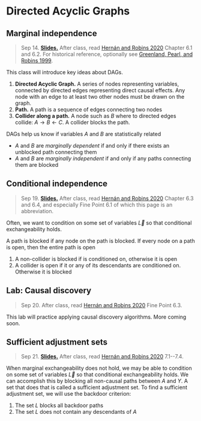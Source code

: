 
# Directed Acyclic Graphs

## Marginal independence

> Sep 14. [**Slides.**](assets/slides/4-1_dags_marginal.pdf) After class, read [Hernán and Robins 2020](https://www.hsph.harvard.edu/miguel-hernan/causal-inference-book/) Chapter 6.1 and 6.2. For historical reference, optionally see [Greenland, Pearl, and Robins 1999](https://journals.lww.com/epidem/Abstract/1999/01000/Causal_Diagrams_for_Epidemiologic_Research.8.aspx).

This class will introduce key ideas about DAGs.

1. **Directed Acyclic Graph.** A series of nodes representing variables, connected by directed edges representing direct causal effects. Any node with an edge to at least two other nodes must be drawn on the graph.
2. **Path.** A path is a sequence of edges connecting two nodes
3. **Collider along a path.** A node such as $B$ where to directed edges collide: $A\rightarrow B \leftarrow C$. A collider blocks the path.

DAGs help us know if variables $A$ and $B$ are statistically related

* $A$ and $B$ are *marginally dependent* if and only if there exists an unblocked path connecting them
* $A$ and $B$ are *marginally independent* if and only if any paths connecting them are blocked


<script type="text/tikz">
  \begin{tikzpicture}
    \node (l) at (0,0) {$L$};
    \node (a) at (1,0) {$A$};
    \node (y) at (2,0) {$Y$};
    \draw[->] (l) -- (a);
    \draw[->] (a) -- (y);
    \draw[->] (l) to[bend right] (y);
  \end{tikzpicture}
</script>

## Conditional independence

> Sep 19. [**Slides.**](assets/slides/4-2_conditional_indep_dag.pdf) After class, read [Hernán and Robins 2020](https://www.hsph.harvard.edu/miguel-hernan/causal-inference-book/) Chapter 6.3 and 6.4, and especially Fine Point 6.1 of which this page is an abbreviation.

Often, we want to condition on some set of variables $\vec{L}$ so that conditional exchangeability holds. 

A path is blocked if any node on the path is blocked. If every node on a path is open, then the entire path is open

1. A non-collider is blocked if is conditioned on, otherwise it is open
2. A collider is open if it or any of its descendants are conditioned on. Otherwise it is blocked


## Lab: Causal discovery

> Sep 20. After class, read [Hernán and Robins 2020](https://www.hsph.harvard.edu/miguel-hernan/causal-inference-book/) Fine Point 6.3.

This lab will practice applying causal discovery algorithms. More coming soon.

## Sufficient adjustment sets

> Sep 21. [**Slides.**](assets/slides/4-3_sufficient_adj.pdf) After class, read [Hernán and Robins 2020](https://www.hsph.harvard.edu/miguel-hernan/causal-inference-book/) 7.1--7.4.

When marginal exchangeability does not hold, we may be able to condition on some set of variables $\vec{L}$ so that conditional exchangeability holds. We can accomplish this by blocking all non-causal paths between $A$ and $Y$. A set that does that is called a sufficient adjustment set. To find a sufficient adjustment set, we will use the backdoor criterion:

1. The set $L$ blocks all backdoor paths
2. The set $L$ does not contain any descendants of $A$
